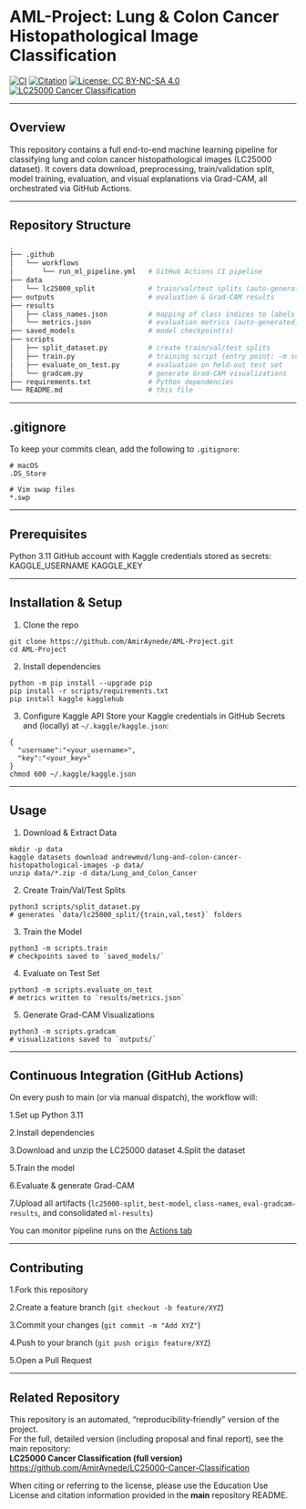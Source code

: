 # AML-Project: Lung & Colon Cancer Histopathological Image Classification

[![CI](https://github.com/AmirAynede/AML-Project/actions/workflows/run_ml_pipeline.yml/badge.svg)]()
[![Citation](https://img.shields.io/badge/Citation-CFF-lightgrey?style=flat-square&logo=academia&logoColor=black)](https://github.com/AmirAynede/LC25000-Cancer-Classification/blob/main/CITATION.cff)
[![License: CC BY-NC-SA 4.0](https://img.shields.io/badge/License-CC--BY--NC--SA--4.0-orange?style=flat-square&logo=creativecommons&logoColor=white)](https://github.com/AmirAynede/LC25000-Cancer-Classification/blob/main/LICENSE.md)
[![LC25000 Cancer Classification](https://img.shields.io/badge/LC25000%20Cancer%20Classification-Main%20Repository-blue?style=flat-square&logo=github&logoColor=white)](https://github.com/AmirAynede/LC25000-Cancer-Classification/edit/main/README.md)




---
## Overview

This repository contains a full end-to-end machine learning pipeline for classifying lung and colon cancer histopathological images (LC25000 dataset). It covers data download, preprocessing, train/validation split, model training, evaluation, and visual explanations via Grad-CAM, all orchestrated via GitHub Actions.

---

## Repository Structure
```bash
.
├── .github
│   └── workflows
│       └── run_ml_pipeline.yml   # GitHub Actions CI pipeline
├── data
│   └── lc25000_split             # train/val/test splits (auto-generated)
├── outputs                       # evaluation & Grad-CAM results
├── results
│   ├── class_names.json          # mapping of class indices to labels
│   └── metrics.json              # evaluation metrics (auto-generated)
├── saved_models                  # model checkpoint(s)
├── scripts
│   ├── split_dataset.py          # create train/val/test splits
│   ├── train.py                  # training script (entry point: -m scripts.train)
│   ├── evaluate_on_test.py       # evaluation on held-out test set
│   └── gradcam.py                # generate Grad-CAM visualizations
├── requirements.txt              # Python dependencies
└── README.md                     # this file
```
---

## .gitignore

To keep your commits clean, add the following to `.gitignore`:

```gitignore
# macOS
.DS_Store

# Vim swap files
*.swp
```
---

## Prerequisites

Python 3.11
GitHub account with Kaggle credentials stored as secrets:
KAGGLE_USERNAME
KAGGLE_KEY

---

## Installation & Setup

1. Clone the repo
```
git clone https://github.com/AmirAynede/AML-Project.git
cd AML-Project
```
2. Install dependencies
```
python -m pip install --upgrade pip
pip install -r scripts/requirements.txt
pip install kaggle kagglehub

```
3. Configure Kaggle API
Store your Kaggle credentials in GitHub Secrets and (locally) at `~/.kaggle/kaggle.json`:

```
{
  "username":"<your_username>",
  "key":"<your_key>"
}
chmod 600 ~/.kaggle/kaggle.json

```
---

## Usage

1. Download & Extract Data
```
mkdir -p data
kaggle datasets download andrewmvd/lung-and-colon-cancer-histopathological-images -p data/
unzip data/*.zip -d data/Lung_and_Colon_Cancer

```
2. Create Train/Val/Test Splits
```
python3 scripts/split_dataset.py
# generates `data/lc25000_split/{train,val,test}` folders
```
3. Train the Model
```
python3 -m scripts.train
# checkpoints saved to `saved_models/`
```
4. Evaluate on Test Set
```
python3 -m scripts.evaluate_on_test
# metrics written to `results/metrics.json`

```
5. Generate Grad-CAM Visualizations
```
python3 -m scripts.gradcam
# visualizations saved to `outputs/`
```
---

## Continuous Integration (GitHub Actions)
On every push to main (or via manual dispatch), the workflow will:

1.Set up Python 3.11

2.Install dependencies

3.Download and unzip the LC25000 dataset
4.Split the dataset

5.Train the model

6.Evaluate & generate Grad-CAM

7.Upload all artifacts (`lc25000-split`, `best-model`, `class-names`, `eval-gradcam-results`, and consolidated `ml-results`)

You can monitor pipeline runs on the [Actions tab](https://github.com/AmirAynede/AML-Project/actions)

---

## Contributing
1.Fork this repository

2.Create a feature branch (`git checkout -b feature/XYZ`)

3.Commit your changes (`git commit -m "Add XYZ"`)

4.Push to your branch (`git push origin feature/XYZ`)

5.Open a Pull Request

---

## Related Repository

This repository is an automated, “reproducibility‐friendly” version of the project.  
For the full, detailed version (including proposal and final report), see the main repository:  
**LC25000 Cancer Classification (full version)**  
https://github.com/AmirAynede/LC25000-Cancer-Classification

When citing or referring to the license, please use the Education Use License and citation information provided in the **main** repository README.





